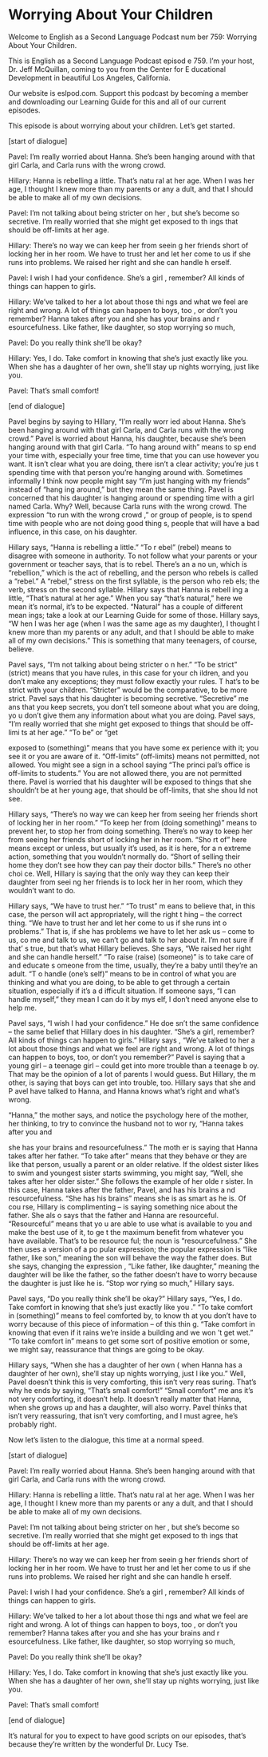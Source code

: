 # Worrying About Your Children

Welcome to English as a Second Language Podcast num ber 759: Worrying About Your Children.

This is English as a Second Language Podcast episod e 759.  I’m your host, Dr. Jeff McQuillan, coming to you from the Center for E ducational Development in beautiful Los Angeles, California.

Our website is eslpod.com.  Support this podcast by  becoming a member and downloading our Learning Guide for this and all of our current episodes.

This episode is about worrying about your children.   Let’s get started.

[start of dialogue]

Pavel:  I’m really worried about Hanna.  She’s been  hanging around with that girl Carla, and Carla runs with the wrong crowd.

Hillary:  Hanna is rebelling a little.  That’s natu ral at her age.  When I was her age, I thought I knew more than my parents or any a dult, and that I should be able to make all of my own decisions.

Pavel:  I’m not talking about being stricter on her , but she’s become so secretive. I’m really worried that she might get exposed to th ings that should be off-limits at her age.

Hillary:  There’s no way we can keep her from seein g her friends short of locking her in her room.  We have to trust her and let her come to us if she runs into problems.  We raised her right and she can handle h erself.

Pavel:  I wish I had your confidence.  She’s a girl , remember?  All kinds of things can happen to girls.

Hillary:  We’ve talked to her a lot about those thi ngs and what we feel are right and wrong.  A lot of things can happen to boys, too , or don’t you remember? Hanna takes after you and she has your brains and r esourcefulness.  Like father, like daughter, so stop worrying so much,

Pavel:  Do you really think she’ll be okay?

Hillary:  Yes, I do.  Take comfort in knowing that she’s just exactly like you. When she has a daughter of her own, she’ll stay up nights worrying, just like you.

Pavel:  That’s small comfort!

[end of dialogue]

Pavel begins by saying to Hillary, “I’m really worr ied about Hanna.  She’s been hanging around with that girl Carla, and Carla runs  with the wrong crowd.”  Pavel is worried about Hanna, his daughter, because she’s  been hanging around with that girl Carla.  “To hang around with” means to sp end your time with, especially your free time, time that you can use however you want.  It isn’t clear what you are doing, there isn’t a clear activity; you’re jus t spending time with that person you’re hanging around with.  Sometimes informally I  think now people might say “I’m just hanging with my friends” instead of “hang ing around,” but they mean the same thing.  Pavel is concerned that his daughter is hanging around or spending time with a girl named Carla.  Why?  Well, because Carla runs with the wrong crowd.  The expression “to run with the wrong crowd ,” or group of people, is to spend time with people who are not doing good thing s, people that will have a bad influence, in this case, on his daughter.

Hillary says, “Hanna is rebelling a little.”  “To r ebel” (rebel) means to disagree with someone in authority.  To not follow what your  parents or your government or teacher says, that is to rebel.  There’s an a no un, which is “rebellion,” which is the act of rebelling, and the person who rebels is called a “rebel.”  A “rebel,” stress on the first syllable, is the person who reb els; the verb, stress on the second syllable.  Hillary says that Hanna is rebell ing a little, “That’s natural at her age.”  When you say “that’s natural,” here we mean it’s normal, it’s to be expected.  “Natural” has a couple of different mean ings; take a look at our Learning Guide for some of those.  Hillary says, “W hen I was her age (when I was the same age as my daughter), I thought I knew more than my parents or any adult, and that I should be able to make all of  my own decisions.”  This is something that many teenagers, of course, believe.

Pavel says, “I’m not talking about being stricter o n her.”  “To be strict” (strict) means that you have rules, in this case for your ch ildren, and you don’t make any exceptions; they must follow exactly your rules.  T hat’s to be strict with your children.  “Stricter” would be the comparative, to be more strict.  Pavel says that his daughter is becoming secretive.  “Secretive” me ans that you keep secrets, you don’t tell someone about what you are doing, yo u don’t give them any information about what you are doing.  Pavel says, “I’m really worried that she might get exposed to things that should be off-limi ts at her age.”  “To be” or “get

exposed to (something)” means that you have some ex perience with it; you see it or you are aware of it.  “Off-limits” (off-limits) means not permitted, not allowed. You might see a sign in a school saying “The princi pal’s office is off-limits to students.”  You are not allowed there, you are not permitted there.  Pavel is worried that his daughter will be exposed to things  that she shouldn’t be at her young age, that should be off-limits, that she shou ld not see.

Hillary says, “There’s no way we can keep her from seeing her friends short of locking her in her room.”  “To keep her from (doing  something)” means to prevent her, to stop her from doing something.  There’s no way to keep her from seeing her friends short of locking her in her room.  “Sho rt of” here means except or unless, but usually it’s used, as it is here, for a n extreme action, something that you wouldn’t normally do.  “Short of selling their home they don’t see how they can pay their doctor bills.”  There’s no other choi ce.  Well, Hillary is saying that the only way they can keep their daughter from seei ng her friends is to lock her in her room, which they wouldn’t want to do.

Hillary says, “We have to trust her.”  “To trust” m eans to believe that, in this case, the person will act appropriately, will the right t hing – the correct thing.  “We have to trust her and let her come to us if she runs int o problems.”  That is, if she has problems we have to let her ask us – come to us, co me and talk to us, we can’t go and talk to her about it.  I’m not sure if that’ s true, but that’s what Hillary believes.  She says, “We raised her right and she can handle herself.”  “To raise (raise) (someone)” is to take care of and educate s omeone from the time, usually, they’re a baby until they’re an adult.  “T o handle (one’s self)” means to be in control of what you are thinking and what you  are doing, to be able to get through a certain situation, especially if it’s a d ifficult situation.  If someone says, “I can handle myself,” they mean I can do it by mys elf, I don’t need anyone else to help me.

Pavel says, “I wish I had your confidence.”  He doe sn’t the same confidence – the same belief that Hillary does in his daughter.  “She’s a girl, remember?  All kinds of things can happen to girls.”  Hillary says , “We’ve talked to her a lot about those things and what we feel are right and wrong.  A lot of things can happen to boys, too, or don’t you remember?”  Pavel is saying  that a young girl – a teenage girl – could get into more trouble than a teenage b oy.  That may be the opinion of a lot of parents I would guess.  But Hillary, the m other, is saying that boys can get into trouble, too.  Hillary says that she and P avel have talked to Hanna, and Hanna knows what’s right and what’s wrong.

“Hanna,” the mother says, and notice the psychology  here of the mother, her thinking, to try to convince the husband not to wor ry, “Hanna takes after you and

she has your brains and resourcefulness.”  The moth er is saying that Hanna takes after her father.  “To take after” means that  they behave or they are like that person, usually a parent or an older relative.   If the oldest sister likes to swim and youngest sister starts swimming, you might say,  “Well, she takes after her older sister.”  She follows the example of her olde r sister.  In this case, Hanna takes after the father, Pavel, and has his brains a nd resourcefulness.  “She has his brains” means she is as smart as he is.  Of cou rse, Hillary is complimenting – is saying something nice about the father.  She als o says that the father and Hanna are resourceful.  “Resourceful” means that yo u are able to use what is available to you and make the best use of it, to ge t the maximum benefit from whatever you have available.  That’s to be resource ful; the noun is “resourcefulness.”  She then uses a version of a po pular expression; the popular expression is “like father, like son,” meaning the son will behave the way the father does.  But she says, changing the expression , “Like father, like daughter,” meaning the daughter will be like the father, so the father doesn’t have to worry because the daughter is just like he is.  “Stop wor rying so much,” Hillary says.

Pavel says, “Do you really think she’ll be okay?”  Hillary says, “Yes, I do.  Take comfort in knowing that she’s just exactly like you .”  “To take comfort in (something)” means to feel comforted by, to know th at you don’t have to worry because of this piece of information – of this thin g.  “Take comfort in knowing that even if it rains we’re inside a building and we won ’t get wet.”  “To take comfort in” means to get some sort of positive emotion or some,  we might say, reassurance that things are going to be okay.

Hillary says, “When she has a daughter of her own ( when Hanna has a daughter of her own), she’ll stay up nights worrying, just l ike you.”  Well, Pavel doesn’t think this is very comforting, this isn’t very reas suring.  That’s why he ends by saying, “That’s small comfort!”  “Small comfort” me ans it’s not very comforting, it doesn’t help.  It doesn’t really matter that Hanna,  when she grows up and has a daughter, will also worry.  Pavel thinks that isn’t  very reassuring, that isn’t very comforting, and I must agree, he’s probably right.

Now let’s listen to the dialogue, this time at a normal speed.

[start of dialogue]

Pavel:  I’m really worried about Hanna.  She’s been  hanging around with that girl Carla, and Carla runs with the wrong crowd.

Hillary:  Hanna is rebelling a little.  That’s natu ral at her age.  When I was her age, I thought I knew more than my parents or any a dult, and that I should be able to make all of my own decisions.

Pavel:  I’m not talking about being stricter on her , but she’s become so secretive. I’m really worried that she might get exposed to th ings that should be off-limits at her age.

Hillary:  There’s no way we can keep her from seein g her friends short of locking her in her room.  We have to trust her and let her come to us if she runs into problems.  We raised her right and she can handle h erself.

Pavel:  I wish I had your confidence.  She’s a girl , remember?  All kinds of things can happen to girls.

Hillary:  We’ve talked to her a lot about those thi ngs and what we feel are right and wrong.  A lot of things can happen to boys, too , or don’t you remember? Hanna takes after you and she has your brains and r esourcefulness.  Like father, like daughter, so stop worrying so much,

Pavel:  Do you really think she’ll be okay?

Hillary:  Yes, I do.  Take comfort in knowing that she’s just exactly like you. When she has a daughter of her own, she’ll stay up nights worrying, just like you.

Pavel:  That’s small comfort!

[end of dialogue]

It’s natural for you to expect to have good scripts  on our episodes, that’s because they’re written by the wonderful Dr. Lucy Tse.





